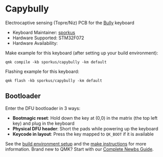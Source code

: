 # Capybully 

Electrocaptive sensing (Topre/Niz) PCB for the [Bully](https://cbkbd.bigcartel.com/product/bully) keyboard

* Keyboard Maintainer: [sporkus](https://github.com/sporkus)
* Hardware Supported: STM32F072
* Hardware Availability: [](https://github.com/sporkus/le_chiffre_keyboard_stm32)

Make example for this keyboard (after setting up your build environment):

    qmk compile -kb sporkus/capybully -km default

Flashing example for this keyboard:

    qmk flash -kb sporkus/capybully -km default

## Bootloader

Enter the DFU bootloader in 3 ways:
* **Bootmagic reset**: Hold down the key at (0,0) in the matrix (the top left key) and plug in the keyboard
* **Physical DFU header**: Short the pads while powering up the keyboard
* **Keycode in layout**: Press the key mapped to `QK_BOOT` if it is available

See the [build environment setup](https://docs.qmk.fm/#/getting_started_build_tools) and the [make instructions](https://docs.qmk.fm/#/getting_started_make_guide) for more information. Brand new to QMK? Start with our [Complete Newbs Guide](https://docs.qmk.fm/#/newbs).
